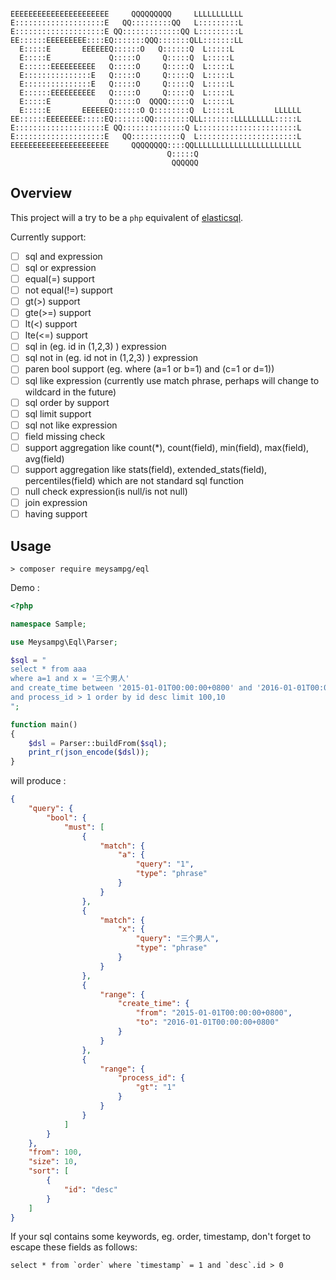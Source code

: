 ```
                                                                      
EEEEEEEEEEEEEEEEEEEEEE     QQQQQQQQQ     LLLLLLLLLLL                  
E::::::::::::::::::::E   QQ:::::::::QQ   L:::::::::L                  
E::::::::::::::::::::E QQ:::::::::::::QQ L:::::::::L                  
EE::::::EEEEEEEEE::::EQ:::::::QQQ:::::::QLL:::::::LL                  
  E:::::E       EEEEEEQ::::::O   Q::::::Q  L:::::L                    
  E:::::E             Q:::::O     Q:::::Q  L:::::L                    
  E::::::EEEEEEEEEE   Q:::::O     Q:::::Q  L:::::L                    
  E:::::::::::::::E   Q:::::O     Q:::::Q  L:::::L                    
  E:::::::::::::::E   Q:::::O     Q:::::Q  L:::::L                    
  E::::::EEEEEEEEEE   Q:::::O     Q:::::Q  L:::::L                    
  E:::::E             Q:::::O  QQQQ:::::Q  L:::::L                    
  E:::::E       EEEEEEQ::::::O Q::::::::Q  L:::::L         LLLLLL     
EE::::::EEEEEEEE:::::EQ:::::::QQ::::::::QLL:::::::LLLLLLLLL:::::L     
E::::::::::::::::::::E QQ::::::::::::::Q L::::::::::::::::::::::L     
E::::::::::::::::::::E   QQ:::::::::::Q  L::::::::::::::::::::::L     
EEEEEEEEEEEEEEEEEEEEEE     QQQQQQQQ::::QQLLLLLLLLLLLLLLLLLLLLLLLL     
                                   Q:::::Q                            
                                    QQQQQQ                                                                   
```

Overview
-----------


This project will a try to be a `php` equivalent of [elasticsql](https://github.com/cch123/elasticsql).

Currently support:

- [ ] sql and expression
- [ ] sql or expression
- [ ] equal(=) support
- [ ] not equal(!=) support
- [ ] gt(>) support
- [ ] gte(>=) support
- [ ] lt(<) support
- [ ] lte(<=) support
- [ ] sql in (eg. id in (1,2,3) ) expression
- [ ] sql not in (eg. id not in (1,2,3) ) expression
- [ ] paren bool support (eg. where (a=1 or b=1) and (c=1 or d=1))
- [ ] sql like expression (currently use match phrase, perhaps will change to wildcard in the future)
- [ ] sql order by support
- [ ] sql limit support
- [ ] sql not like expression
- [ ] field missing check
- [ ] support aggregation like count(\*), count(field), min(field), max(field), avg(field)
- [ ] support aggregation like stats(field), extended_stats(field), percentiles(field) which are not standard sql function
- [ ] null check expression(is null/is not null)
- [ ] join expression
- [ ] having support

Usage
-------------

`> composer require meysampg/eql`

Demo :
```php
<?php

namespace Sample;

use Meysampg\Eql\Parser;

$sql = "
select * from aaa
where a=1 and x = '三个男人'
and create_time between '2015-01-01T00:00:00+0800' and '2016-01-01T00:00:00+0800'
and process_id > 1 order by id desc limit 100,10
";

function main() 
{
    $dsl = Parser::buildFrom($sql);
    print_r(json_encode($dsl));
}

```

will produce :
```json
{
    "query": {
        "bool": {
            "must": [
                {
                    "match": {
                        "a": {
                            "query": "1",
                            "type": "phrase"
                        }
                    }
                },
                {
                    "match": {
                        "x": {
                            "query": "三个男人",
                            "type": "phrase"
                        }
                    }
                },
                {
                    "range": {
                        "create_time": {
                            "from": "2015-01-01T00:00:00+0800",
                            "to": "2016-01-01T00:00:00+0800"
                        }
                    }
                },
                {
                    "range": {
                        "process_id": {
                            "gt": "1"
                        }
                    }
                }
            ]
        }
    },
    "from": 100,
    "size": 10,
    "sort": [
        {
            "id": "desc"
        }
    ]
}
```

If your sql contains some keywords, eg. order, timestamp, don't forget to escape these fields as follows:

```
select * from `order` where `timestamp` = 1 and `desc`.id > 0
```

